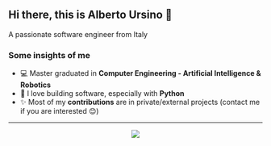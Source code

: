 ## Hi there, this is Alberto Ursino 👋

A passionate software engineer from Italy

### Some insights of me

- 💻 Master graduated in **Computer Engineering - Artificial Intelligence & Robotics**
- 🐍 I love building software, especially with **Python**
- ✨ Most of my **contributions** are in private/external projects (contact me if you are interested 😊)

---
<div align="center">

![](https://komarev.com/ghpvc/?username=albertoursino&color=blueviolet&style=for-the-badge)

</div>
<!--- 
emoji: https://www.webfx.com/tools/emoji-cheat-sheet/
-->
